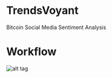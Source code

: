 TrendsVoyant
============

Bitcoin Social Media Sentiment Analysis

Workflow
============

![alt tag](http://www.trendsvoyant.com/Workflow.png)
